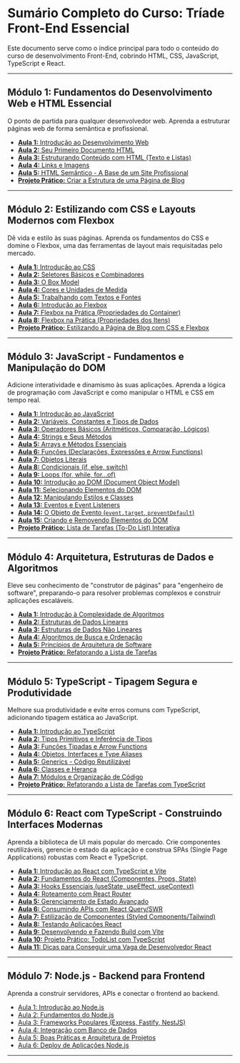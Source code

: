 # Sumário Completo do Curso: Tríade Front-End Essencial

Este documento serve como o índice principal para todo o conteúdo do curso de desenvolvimento Front-End, cobrindo HTML, CSS, JavaScript, TypeScript e React.

---

## Módulo 1: Fundamentos do Desenvolvimento Web e HTML Essencial

O ponto de partida para qualquer desenvolvedor web. Aprenda a estruturar páginas web de forma semântica e profissional.

*   [**Aula 1:** Introdução ao Desenvolvimento Web](/curso-frontend-essencial/html/introducao)
*   [**Aula 2:** Seu Primeiro Documento HTML](/curso-frontend-essencial/html/primeiro-documento)
*   [**Aula 3:** Estruturando Conteúdo com HTML (Texto e Listas)](/curso-frontend-essencial/html/estruturando-conteudo)
*   [**Aula 4:** Links e Imagens](/curso-frontend-essencial/html/links-e-imagens)
*   [**Aula 5:** HTML Semântico - A Base de um Site Profissional](/curso-frontend-essencial/html/semantico)
*   [**Projeto Prático:** Criar a Estrutura de uma Página de Blog](/curso-frontend-essencial/html/projeto-blog)

---

## Módulo 2: Estilizando com CSS e Layouts Modernos com Flexbox

Dê vida e estilo às suas páginas. Aprenda os fundamentos do CSS e domine o Flexbox, uma das ferramentas de layout mais requisitadas pelo mercado.

*   [**Aula 1:** Introdução ao CSS](/curso-frontend-essencial/css/introducao)
*   [**Aula 2:** Seletores Básicos e Combinadores](/curso-frontend-essencial/css/seletores)
*   [**Aula 3:** O Box Model](/curso-frontend-essencial/css/box-model)
*   [**Aula 4:** Cores e Unidades de Medida](/curso-frontend-essencial/css/cores-e-unidades)
*   [**Aula 5:** Trabalhando com Textos e Fontes](/curso-frontend-essencial/css/textos)
*   [**Aula 6:** Introdução ao Flexbox](/curso-frontend-essencial/css/intro-flexbox)
*   [**Aula 7:** Flexbox na Prática (Propriedades do Container)](/curso-frontend-essencial/css/flexbox-container)
*   [**Aula 8:** Flexbox na Prática (Propriedades dos Itens)](/curso-frontend-essencial/css/flexbox-items)
*   [**Projeto Prático:** Estilizando a Página de Blog com CSS e Flexbox](/curso-frontend-essencial/css/projeto-blog)

---

## Módulo 3: JavaScript - Fundamentos e Manipulação do DOM

Adicione interatividade e dinamismo às suas aplicações. Aprenda a lógica de programação com JavaScript e como manipular o HTML e CSS em tempo real.

*   [**Aula 1:** Introdução ao JavaScript](/curso-frontend-essencial/js/introducao)
*   [**Aula 2:** Variáveis, Constantes e Tipos de Dados](/curso-frontend-essencial/js/variaveis)
*   [**Aula 3:** Operadores Básicos (Aritméticos, Comparação, Lógicos)](/curso-frontend-essencial/js/operadores)
*   [**Aula 4:** Strings e Seus Métodos](/curso-frontend-essencial/js/strings)
*   [**Aula 5:** Arrays e Métodos Essenciais](/curso-frontend-essencial/js/arrays)
*   [**Aula 6:** Funções (Declarações, Expressões e Arrow Functions)](/curso-frontend-essencial/js/funcoes)
*   [**Aula 7:** Objetos Literais](/curso-frontend-essencial/js/objetos)
*   [**Aula 8:** Condicionais (if, else, switch)](/curso-frontend-essencial/js/condicionais)
*   [**Aula 9:** Loops (for, while, for...of)](/curso-frontend-essencial/js/loops)
*   [**Aula 10:** Introdução ao DOM (Document Object Model)](/curso-frontend-essencial/js/intro-dom)
*   [**Aula 11:** Selecionando Elementos do DOM](/curso-frontend-essencial/js/selecionando-elementos)
*   [**Aula 12:** Manipulando Estilos e Classes](/curso-frontend-essencial/js/manipulando-estilos)
*   [**Aula 13:** Eventos e Event Listeners](/curso-frontend-essencial/js/eventos)
*   [**Aula 14:** O Objeto de Evento (`event.target`, `preventDefault`)](/curso-frontend-essencial/js/eventos-pratica)
*   [**Aula 15:** Criando e Removendo Elementos do DOM](/curso-frontend-essencial/js/criando-removendo-elementos)
*   [**Projeto Prático:** Lista de Tarefas (To-Do List) Interativa](/curso-frontend-essencial/js/projeto-lista-tarefas)

---

## Módulo 4: Arquitetura, Estruturas de Dados e Algoritmos

Eleve seu conhecimento de "construtor de páginas" para "engenheiro de software", preparando-o para resolver problemas complexos e construir aplicações escaláveis.

*   [**Aula 1:** Introdução à Complexidade de Algoritmos](/curso-frontend-essencial/algoritmos/introducao)
*   [**Aula 2:** Estruturas de Dados Lineares](/curso-frontend-essencial/algoritmos/estruturas-lineares)
*   [**Aula 3:** Estruturas de Dados Não Lineares](/curso-frontend-essencial/algoritmos/estruturas-nao-lineares)
*   [**Aula 4:** Algoritmos de Busca e Ordenação](/curso-frontend-essencial/algoritmos/busca-e-ordenacao)
*   [**Aula 5:** Princípios de Arquitetura de Software](/curso-frontend-essencial/algoritmos/arquitetura)
*   [**Projeto Prático:** Refatorando a Lista de Tarefas](/curso-frontend-essencial/algoritmos/projeto-algoritmos)

---

## Módulo 5: TypeScript - Tipagem Segura e Produtividade

Melhore sua produtividade e evite erros comuns com TypeScript, adicionando tipagem estática ao JavaScript.

*   [**Aula 1:** Introdução ao TypeScript](/curso-frontend-essencial/ts/introducao)
*   [**Aula 2:** Tipos Primitivos e Inferência de Tipos](/curso-frontend-essencial/ts/tipos)
*   [**Aula 3:** Funções Tipadas e Arrow Functions](/curso-frontend-essencial/ts/funcoes)
*   [**Aula 4:** Objetos, Interfaces e Type Aliases](/curso-frontend-essencial/ts/interfaces)
*   [**Aula 5:** Generics - Código Reutilizável](/curso-frontend-essencial/ts/generics)
*   [**Aula 6:** Classes e Herança](/curso-frontend-essencial/ts/classes)
*   [**Aula 7:** Módulos e Organização de Código](/curso-frontend-essencial/ts/modulos)
*   [**Projeto Prático:** Refatorando a Lista de Tarefas com TypeScript](/curso-frontend-essencial/ts/projeto-pratico)

---

## Módulo 6: React com TypeScript - Construindo Interfaces Modernas

Aprenda a biblioteca de UI mais popular do mercado. Crie componentes reutilizáveis, gerencie o estado da aplicação e construa SPAs (Single Page Applications) robustas com React e TypeScript.

*   [**Aula 1:** Introdução ao React com TypeScript e Vite](/curso-frontend-essencial/react/introducao)
*   [**Aula 2:** Fundamentos do React (Componentes, Props, State)](/curso-frontend-essencial/react/fundamentos)
*   [**Aula 3:** Hooks Essenciais (useState, useEffect, useContext)](/curso-frontend-essencial/react/hooks)
*   [**Aula 4:** Roteamento com React Router](/curso-frontend-essencial/react/roteamento)
*   [**Aula 5:** Gerenciamento de Estado Avançado](/curso-frontend-essencial/react/gerenciamento-estado)
*   [**Aula 6:** Consumindo APIs com React Query/SWR](/curso-frontend-essencial/react/consumo-api)
*   [**Aula 7:** Estilização de Componentes (Styled Components/Tailwind)](/curso-frontend-essencial/react/estilizacao)
*   [**Aula 8:** Testando Aplicações React](/curso-frontend-essencial/react/testes)
*   [**Aula 9:** Desenvolvendo e Fazendo Build com Vite](/curso-frontend-essencial/react/build-vite)
*   [**Aula 10:** Projeto Prático: TodoList com TypeScript](/curso-frontend-essencial/react/projeto-pratico)
*   [**Aula 11:** Dicas para Conseguir uma Vaga de Desenvolvedor React](/curso-frontend-essencial/react/dicas-vaga)

---

## Módulo 7: Node.js - Backend para Frontend
Aprenda a construir servidores, APIs e conectar o frontend ao backend.
- [Aula 1: Introdução ao Node.js](/curso-frontend-essencial/node/introducao)  
- [Aula 2: Fundamentos do Node.js](/curso-frontend-essencial/node/fundamentos)  
- [Aula 3: Frameworks Populares (Express, Fastify, NestJS)](/curso-frontend-essencial/node/frameworks)  
- [Aula 4: Integração com Banco de Dados](/curso-frontend-essencial/node/banco-de-dados)  
- [Aula 5: Boas Práticas e Arquitetura de Projetos](/curso-frontend-essencial/node/boas-praticas)  
- [Aula 6: Deploy de Aplicações Node.js](/curso-frontend-essencial/node/deploy)

---
